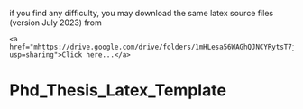 if you find any difficulty, you may download the same latex source files (version July 2023) from 
```
<a href="mhttps://drive.google.com/drive/folders/1mHLesa56WAGhQJNCYRytsT7jPWfEfTjU?usp=sharing">Click here...</a>
```
# Phd_Thesis_Latex_Template
